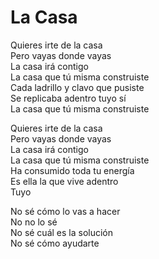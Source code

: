 # La Casa  

Quieres irte de la casa  
Pero vayas donde vayas  
La casa irá contigo  
La casa que tú misma construiste  
Cada ladrillo y clavo que pusiste  
Se replicaba adentro tuyo sí  
La casa que tú misma construiste  

Quieres irte de la casa  
Pero vayas donde vayas  
La casa irá contigo  
La casa que tú misma construiste  
Ha consumido toda tu energía  
Es ella la que vive adentro  
Tuyo  

No sé cómo lo vas a hacer  
No no lo sé  
No sé cuál es la solución  
No sé cómo ayudarte  
